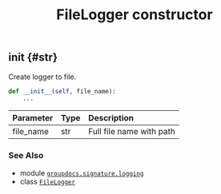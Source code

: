 ﻿---
title: FileLogger constructor
second_title: GroupDocs.Signature for Python via .NET API References
description: 
type: docs
url: /python-net/groupdocs.signature.logging/filelogger/__init__/
is_root: false
weight: 10
---

## __init__ {#str}

Create logger to file.



```python
def __init__(self, file_name):
    ...
```


| Parameter | Type | Description |
| :- | :- | :- |
| file_name | str | Full file name with path |



### See Also
* module [`groupdocs.signature.logging`](../../)
* class [`FileLogger`](/signature/python-net/groupdocs.signature.logging/filelogger)
